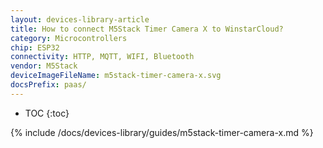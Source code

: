 ```yaml
---
layout: devices-library-article
title: How to connect M5Stack Timer Camera X to WinstarCloud?
category: Microcontrollers
chip: ESP32
connectivity: HTTP, MQTT, WIFI, Bluetooth
vendor: M5Stack
deviceImageFileName: m5stack-timer-camera-x.svg
docsPrefix: paas/
---
```


* TOC
{:toc}

{% include /docs/devices-library/guides/m5stack-timer-camera-x.md %}
